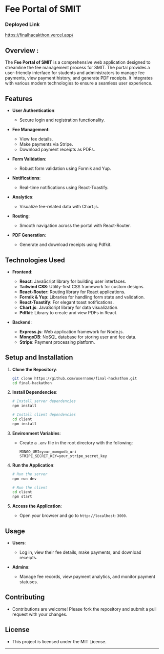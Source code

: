 
# Fee Portal of SMIT
### Deployed Link
https://finalhacakthon.vercel.app/
## Overview :

The **Fee Portal of SMIT** is a comprehensive web application designed to streamline the fee management process for SMIT. The portal provides a user-friendly interface for students and administrators to manage fee payments, view payment history, and generate PDF receipts. It integrates with various modern technologies to ensure a seamless user experience.

## Features

- **User Authentication**: 
  - Secure login and registration functionality.
  
- **Fee Management**: 
  - View fee details.
  - Make payments via Stripe.
  - Download payment receipts as PDFs.
  
- **Form Validation**: 
  - Robust form validation using Formik and Yup.
  
- **Notifications**: 
  - Real-time notifications using React-Toastify.
   
- **Analytics**: 
  - Visualize fee-related data with Chart.js.
  
- **Routing**: 
  - Smooth navigation across the portal with React-Router.
  
- **PDF Generation**: 
  - Generate and download receipts using Pdfkit.

## Technologies Used

- **Frontend**: 
  - **React**: JavaScript library for building user interfaces.
  - **Tailwind CSS**: Utility-first CSS framework for custom designs.
  - **React-Router**: Routing library for React applications.
  - **Formik & Yup**: Libraries for handling form state and validation.
  - **React-Toastify**: For elegant toast notifications.
  - **Chart.js**: JavaScript library for data visualization.
  - **Pdfkit**: Library to create and view PDFs in React.
  
- **Backend**:
  - **Express.js**: Web application framework for Node.js.
  - **MongoDB**: NoSQL database for storing user and fee data.
  - **Stripe**: Payment processing platform.

## Setup and Installation

1. **Clone the Repository**:
   ```bash
   git clone https://github.com/username/final-hackathon.git
   cd final-hackathon
   ```

2. **Install Dependencies**:
   ```bash
   # Install server dependencies
   npm install
   
   # Install client dependencies
   cd client
   npm install
   ```

3. **Environment Variables**:
   - Create a `.env` file in the root directory with the following:
     ```
     MONGO_URI=your_mongodb_uri
     STRIPE_SECRET_KEY=your_stripe_secret_key
     ```

4. **Run the Application**:
   ```bash
   # Run the server
   npm run dev
   
   # Run the client
   cd client
   npm start
   ```

5. **Access the Application**:
   - Open your browser and go to `http://localhost:3000`.

## Usage

- **Users**: 
  - Log in, view their fee details, make payments, and download receipts.
  
- **Admins**: 
  - Manage fee records, view payment analytics, and monitor payment statuses.

## Contributing

- Contributions are welcome! Please fork the repository and submit a pull request with your changes.

## License

- This project is licensed under the MIT License.

---

